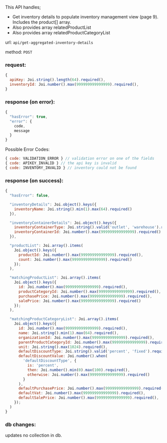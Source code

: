 This API handles;
* Get inventory details to populate inventory management view (page 9). Includes the product[] array.
* Also provides array relatedProductList
* Also provides array relatedProductCategoryList

url: `api/get-aggregated-inventory-details`

method: `POST`

### request: 
```js
{
  apiKey: Joi.string().length(64).required(),
  inventoryId: Joi.number().max(999999999999999).required(),
}
```

### response (on error):
```js
{
  "hasError": true,
  "error": {
    code,
    message
  }
}
```

Possible Error Codes:
```js
{ code: VALIDATION_ERROR } // validation error on one of the fields
{ code: APIKEY_INVALID } // the api key is invalid
{ code: INVENTORY_INVALID } // inventory could not be found
```

### response (on success):
```js
{
  "hasError": false,

  "inventoryDetails": Joi.object().keys({
    inventoryName: Joi.string().min(1).max(64).required()
  }),

  "inventoryContainerDetails": Joi.object().keys({
    inventoryContainerType: Joi.string().valid('outlet', 'warehouse').required(),
    inventoryContainerId: Joi.number().max(999999999999999).required()
  }),

  "productList": Joi.array().items(
    Joi.object().keys({
      productId: Joi.number().max(999999999999999).required(),
      count: Joi.number().max(999999999999999).required()
    });
  ),

  "matchingProductList": Joi.array().items(
    Joi.object().keys({
      id: Joi.number().max(999999999999999).required(),
      productCategoryId: Joi.number().max(999999999999999).required(),
      purchasePrice: Joi.number().max(999999999999999).required(),
      salePrice: Joi.number().max(999999999999999).required()
    });
  ),

  "matchingProductCategoryList": Joi.array().items(
    Joi.object().keys({
      id: Joi.number().max(999999999999999).required(),
      name: Joi.string().min(1).max(64).required(),
      organizationId: Joi.number().max(999999999999999).required(),
      parentProductCategoryId: Joi.number().max(999999999999999).required(),
      unit: Joi.string().max(1024).required(),
      defaultDiscountType: Joi.string().valid('percent', 'fixed').required(),
      defaultDiscountValue: Joi.number().when(
        'defaultDiscountType', { 
          is: 'percent', 
          then: Joi.number().min(0).max(100).required(), 
          otherwise: Joi.number().max(999999999999999).required() 
        }
      ),
      defaultPurchasePrice: Joi.number().max(999999999999999).required(),
      defaultVat: Joi.number().max(999999999999999).required(),
      defaultSalePrice: Joi.number().max(999999999999999).required(),
    });
  )
}
```

### db changes:
updates no collection in db.